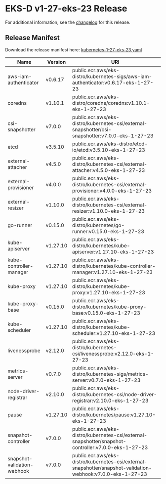 # EKS-D v1-27-eks-23 Release

For additional information, see the [changelog](CHANGELOG-v1-27-eks-23.md) for this release.

## Release Manifest

Download the release manifest here: [kubernetes-1-27-eks-23.yaml](https://distro.eks.amazonaws.com/kubernetes-1-27/kubernetes-1-27-eks-23.yaml)

| Name | Version | URI |
|------|---------|-----|
| aws-iam-authenticator | v0.6.17 | public.ecr.aws/eks-distro/kubernetes-sigs/aws-iam-authenticator:v0.6.17-eks-1-27-23 |
| coredns | v1.10.1 | public.ecr.aws/eks-distro/coredns/coredns:v1.10.1-eks-1-27-23 |
| csi-snapshotter | v7.0.0 | public.ecr.aws/eks-distro/kubernetes-csi/external-snapshotter/csi-snapshotter:v7.0.0-eks-1-27-23 |
| etcd | v3.5.10 | public.ecr.aws/eks-distro/etcd-io/etcd:v3.5.10-eks-1-27-23 |
| external-attacher | v4.5.0 | public.ecr.aws/eks-distro/kubernetes-csi/external-attacher:v4.5.0-eks-1-27-23 |
| external-provisioner | v4.0.0 | public.ecr.aws/eks-distro/kubernetes-csi/external-provisioner:v4.0.0-eks-1-27-23 |
| external-resizer | v1.10.0 | public.ecr.aws/eks-distro/kubernetes-csi/external-resizer:v1.10.0-eks-1-27-23 |
| go-runner | v0.15.0 | public.ecr.aws/eks-distro/kubernetes/go-runner:v0.15.0-eks-1-27-23 |
| kube-apiserver | v1.27.10 | public.ecr.aws/eks-distro/kubernetes/kube-apiserver:v1.27.10-eks-1-27-23 |
| kube-controller-manager | v1.27.10 | public.ecr.aws/eks-distro/kubernetes/kube-controller-manager:v1.27.10-eks-1-27-23 |
| kube-proxy | v1.27.10 | public.ecr.aws/eks-distro/kubernetes/kube-proxy:v1.27.10-eks-1-27-23 |
| kube-proxy-base | v0.15.0 | public.ecr.aws/eks-distro/kubernetes/kube-proxy-base:v0.15.0-eks-1-27-23 |
| kube-scheduler | v1.27.10 | public.ecr.aws/eks-distro/kubernetes/kube-scheduler:v1.27.10-eks-1-27-23 |
| livenessprobe | v2.12.0 | public.ecr.aws/eks-distro/kubernetes-csi/livenessprobe:v2.12.0-eks-1-27-23 |
| metrics-server | v0.7.0 | public.ecr.aws/eks-distro/kubernetes-sigs/metrics-server:v0.7.0-eks-1-27-23 |
| node-driver-registrar | v2.10.0 | public.ecr.aws/eks-distro/kubernetes-csi/node-driver-registrar:v2.10.0-eks-1-27-23 |
| pause | v1.27.10 | public.ecr.aws/eks-distro/kubernetes/pause:v1.27.10-eks-1-27-23 |
| snapshot-controller | v7.0.0 | public.ecr.aws/eks-distro/kubernetes-csi/external-snapshotter/snapshot-controller:v7.0.0-eks-1-27-23 |
| snapshot-validation-webhook | v7.0.0 | public.ecr.aws/eks-distro/kubernetes-csi/external-snapshotter/snapshot-validation-webhook:v7.0.0-eks-1-27-23 |
